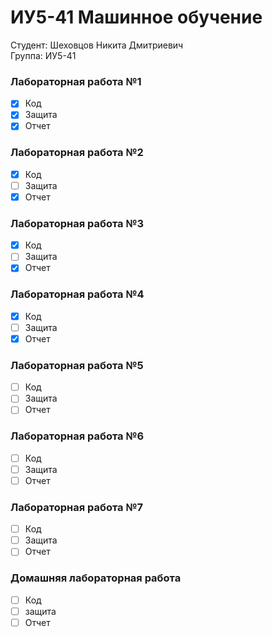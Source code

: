 # ИУ5-41 Машинное обучение
 
 Студент: Шеховцов Никита Дмитриевич  
 Группа: ИУ5-41
 
 ### Лабораторная работа №1
 - [X] Код
 - [X] Защита
 - [X] Отчет
 ### Лабораторная работа №2
 - [X] Код
 - [ ] Защита
 - [X] Отчет
 ### Лабораторная работа №3
 - [X] Код
 - [ ] Защита
 - [X] Отчет
 ### Лабораторная работа №4
 - [X] Код
 - [ ] Защита
 - [X] Отчет
 ### Лабораторная работа №5
 - [ ] Код
 - [ ] Защита
 - [ ] Отчет
 ### Лабораторная работа №6
 - [ ] Код
 - [ ] Защита
 - [ ] Отчет
 ### Лабораторная работа №7
 - [ ] Код
 - [ ] Защита
 - [ ] Отчет
 ### Домашняя лабораторная работа
 - [ ] Код
 - [ ] защита
 - [ ] Отчет
